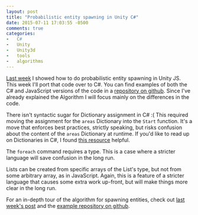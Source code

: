 ```yaml
---
layout: post
title: "Probabilistic entity spawning in Unity C#"
date: 2015-07-11 17:03:55 -0500
comments: true
categories:
-   C#
-   Unity
-   Unity3d
-   tools
-   algorithms
---
```

[Last week](http://zerosalife.github.io/blog/2015/07/04/probabilistic-entity-spawning-in-unity-javascript/) I showed how to do probabilistic entity spawning in Unity JS.  This week I'll port that code over to C#.  You can find examples of both the C# and JavaScript versions of the code in a [repository on github](https://github.com/zerosalife/ProbEntitySpawnExample).  Since I've already explained the Algorithm I will focus mainly on the differences in the code.

There isn't syntactic sugar for Dictionary assignment in C# :( This required moving the assignment for the `areas` Dictionary into the `Start` function.  It's a move that enforces best practices, strictly speaking, but risks confusion about the content of the `areas` Dictionary at runtime.  If you'd like to read up on Dictionaries in C#, I found [this resource](https://msdn.microsoft.com/en-us/library/fkbw11z0.aspx) helpful.

The `foreach` command requires a type. This is a case where a stricter language will save confusion in the long run.

Lists can be created from specific arrays of the List's type, but not from some arbitrary array, as in JavaScript.  Again, this is a feature of a stricter language that causes some extra work up-front, but will make things more clear in the long run.

For an in-depth tour of the algorithm for spawning entities, check out [last week's post](http://zerosalife.github.io/blog/2015/07/04/probabilistic-entity-spawning-in-unity-javascript/) and the [example repository on github](https://github.com/zerosalife/ProbEntitySpawnExample).
